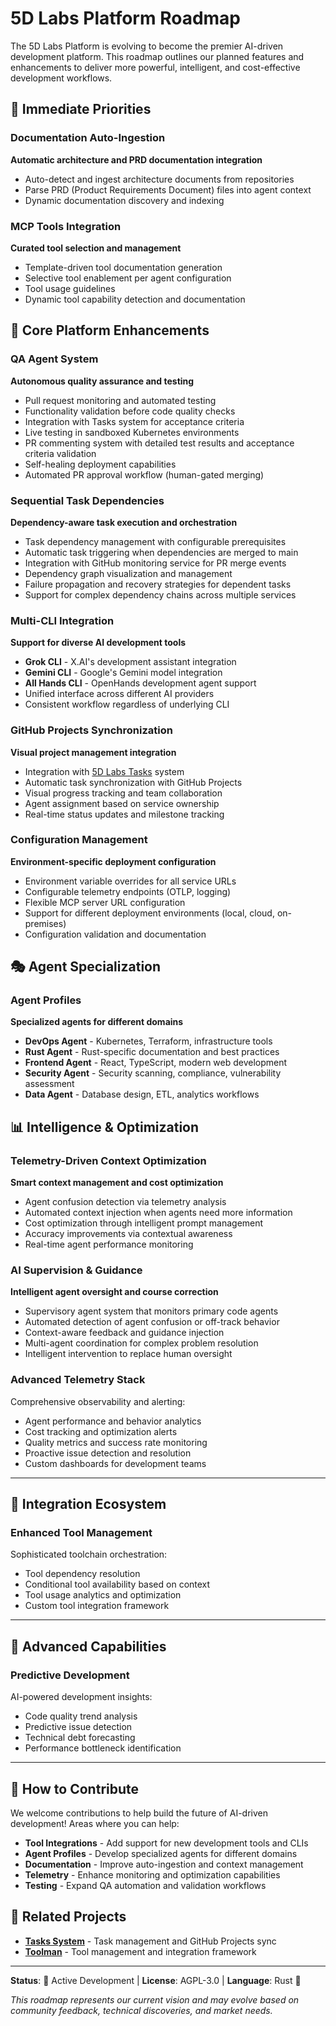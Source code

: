 # 5D Labs Platform Roadmap

The 5D Labs Platform is evolving to become the premier AI-driven development platform. This roadmap outlines our planned features and enhancements to deliver more powerful, intelligent, and cost-effective development workflows.

## 🚀 Immediate Priorities

### Documentation Auto-Ingestion
**Automatic architecture and PRD documentation integration**
- Auto-detect and ingest architecture documents from repositories
- Parse PRD (Product Requirements Document) files into agent context
- Dynamic documentation discovery and indexing

### MCP Tools Integration
**Curated tool selection and management**
- Template-driven tool documentation generation
- Selective tool enablement per agent configuration
- Tool usage guidelines
- Dynamic tool capability detection and documentation

## 🔧 Core Platform Enhancements

### QA Agent System
**Autonomous quality assurance and testing**
- Pull request monitoring and automated testing
- Functionality validation before code quality checks
- Integration with Tasks system for acceptance criteria
- Live testing in sandboxed Kubernetes environments
- PR commenting system with detailed test results and acceptance criteria validation
- Self-healing deployment capabilities
- Automated PR approval workflow (human-gated merging)

### Sequential Task Dependencies
**Dependency-aware task execution and orchestration**
- Task dependency management with configurable prerequisites
- Automatic task triggering when dependencies are merged to main
- Integration with GitHub monitoring service for PR merge events
- Dependency graph visualization and management
- Failure propagation and recovery strategies for dependent tasks
- Support for complex dependency chains across multiple services

### Multi-CLI Integration
**Support for diverse AI development tools**
- **Grok CLI** - X.AI's development assistant integration
- **Gemini CLI** - Google's Gemini model integration
- **All Hands CLI** - OpenHands development agent support
- Unified interface across different AI providers
- Consistent workflow regardless of underlying CLI

### GitHub Projects Synchronization
**Visual project management integration**
- Integration with [5D Labs Tasks](https://github.com/5dlabs/tasks) system
- Automatic task synchronization with GitHub Projects
- Visual progress tracking and team collaboration
- Agent assignment based on service ownership
- Real-time status updates and milestone tracking

### Configuration Management
**Environment-specific deployment configuration**
- Environment variable overrides for all service URLs
- Configurable telemetry endpoints (OTLP, logging)
- Flexible MCP server URL configuration
- Support for different deployment environments (local, cloud, on-premises)
- Configuration validation and documentation

## 🎭 Agent Specialization

### Agent Profiles
**Specialized agents for different domains**
- **DevOps Agent** - Kubernetes, Terraform, infrastructure tools
- **Rust Agent** - Rust-specific documentation and best practices
- **Frontend Agent** - React, TypeScript, modern web development
- **Security Agent** - Security scanning, compliance, vulnerability assessment
- **Data Agent** - Database design, ETL, analytics workflows

## 📊 Intelligence & Optimization

### Telemetry-Driven Context Optimization
**Smart context management and cost optimization**
- Agent confusion detection via telemetry analysis
- Automated context injection when agents need more information
- Cost optimization through intelligent prompt management
- Accuracy improvements via contextual awareness
- Real-time agent performance monitoring

### AI Supervision & Guidance
**Intelligent agent oversight and course correction**
- Supervisory agent system that monitors primary code agents
- Automated detection of agent confusion or off-track behavior
- Context-aware feedback and guidance injection
- Multi-agent coordination for complex problem resolution
- Intelligent intervention to replace human oversight

### Advanced Telemetry Stack

Comprehensive observability and alerting:

- Agent performance and behavior analytics
- Cost tracking and optimization alerts
- Quality metrics and success rate monitoring
- Proactive issue detection and resolution
- Custom dashboards for development teams

---

## 🔗 Integration Ecosystem

### Enhanced Tool Management

Sophisticated toolchain orchestration:

- Tool dependency resolution
- Conditional tool availability based on context
- Tool usage analytics and optimization
- Custom tool integration framework

---

## 🌟 Advanced Capabilities

### Predictive Development

AI-powered development insights:

- Code quality trend analysis
- Predictive issue detection
- Technical debt forecasting
- Performance bottleneck identification

---

## 📝 How to Contribute

We welcome contributions to help build the future of AI-driven development! Areas where you can help:

- **Tool Integrations** - Add support for new development tools and CLIs
- **Agent Profiles** - Develop specialized agents for different domains
- **Documentation** - Improve auto-ingestion and context management
- **Telemetry** - Enhance monitoring and optimization capabilities
- **Testing** - Expand QA automation and validation workflows

## 🔗 Related Projects

- **[Tasks System](https://github.com/5dlabs/tasks)** - Task management and GitHub Projects sync
- **[Toolman](https://github.com/5dlabs/toolman)** - Tool management and integration framework

---

**Status**: 🚀 Active Development | **License**: AGPL-3.0 | **Language**: Rust 🦀

*This roadmap represents our current vision and may evolve based on community feedback, technical discoveries,
and market needs.*
